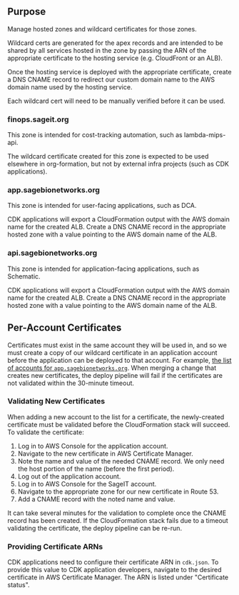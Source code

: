 ## Purpose

Manage hosted zones and wildcard certificates for those zones.

Wildcard certs are generated for the apex records and are intended to be
shared by all services hosted in the zone by passing the ARN of the
appropriate certificate to the hosting service (e.g. CloudFront or an ALB).

Once the hosting service is deployed with the appropriate certificate, create
a DNS CNAME record to redirect our custom domain name to the AWS domain name
used by the hosting service.

Each wildcard cert will need to be manually verified before it can be used.

### finops.sageit.org

This zone is intended for cost-tracking automation, such as lambda-mips-api.

The wildcard certificate created for this zone is expected to be used elsewhere
in org-formation, but not by external infra projects (such as CDK applications).

### app.sagebionetworks.org

This zone is intended for user-facing applications, such as DCA.

CDK applications will export a CloudFormation output with the AWS domain
name for the created ALB. Create a DNS CNAME record in the appropriate
hosted zone with a value pointing to the AWS domain name of the ALB.

### api.sagebionetworks.org

This zone is intended for application-facing applications, such as Schematic.

CDK applications will export a CloudFormation output with the AWS domain
name for the created ALB. Create a DNS CNAME record in the appropriate
hosted zone with a value pointing to the AWS domain name of the ALB.

## Per-Account Certificates

Certificates must exist in the same account they will be used in, and so we
must create a copy of our wildcard certificate in an application account before
the application can be deployed to that account. For example, [the list of
accounts for `app.sagebionetworks.org`](https://github.com/Sage-Bionetworks-IT/organizations-infra/blob/master/org-formation/100-shared-dns/_tasks.yaml#L70).
When merging a change that creates new certificates, the deploy pipeline will
fail if the certificates are not validated within the 30-minute timeout.

### Validating New Certificates

When adding a new account to the list for a certificate, the newly-created
certificate must be validated before the CloudFormation stack will succeed.
To validate the certificate:

1. Log in to AWS Console for the application account.
1. Navigate to the new certificate in AWS Certificate Manager.
1. Note the name and value of the needed CNAME record. We only need the host portion of the name (before the first period).
1. Log out of the application account.
1. Log in to AWS Console for the SageIT account.
1. Navigate to the appropriate zone for our new certificate in Route 53.
1. Add a CNAME record with the noted name and value.

It can take several minutes for the validation to complete once the CNAME
record has been created. If the CloudFormation stack fails due to a
timeout validating the certificate, the deploy pipeline can be re-run.

### Providing Certificate ARNs

CDK applications need to configure their certificate ARN in `cdk.json`.
To provide this value to CDK application developers, navigate to the
desired certificate in AWS Certificate Manager. The ARN is listed under
"Certificate status".
